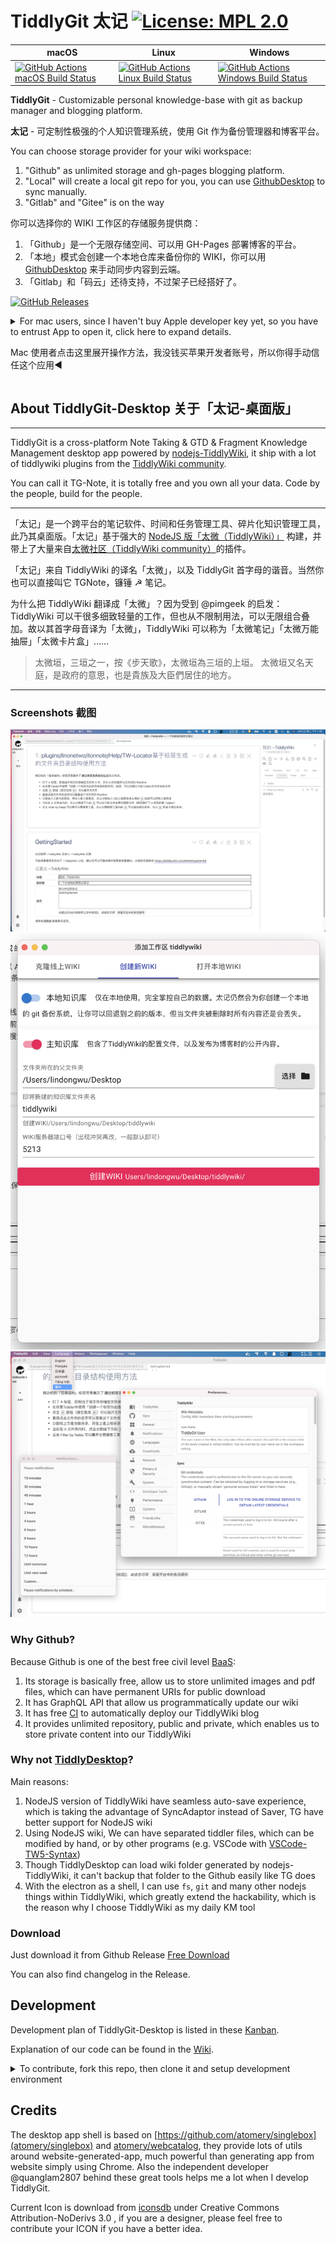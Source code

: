 # TiddlyGit 太记 [![License: MPL 2.0](https://img.shields.io/badge/License-MPL%202.0-brightgreen.svg)](LICENSE)

| macOS                                                                                                                                                                                                   | Linux                                                                                                                                                                                                   | Windows                                                                                                                                                                                                       |
| ------------------------------------------------------------------------------------------------------------------------------------------------------------------------------------------------------- | ------------------------------------------------------------------------------------------------------------------------------------------------------------------------------------------------------- | ------------------------------------------------------------------------------------------------------------------------------------------------------------------------------------------------------------- |
| [![GitHub Actions macOS Build Status](https://github.com/tiddly-gittly/TiddlyGit-Desktop/workflows/macOS/badge.svg)](https://github.com/tiddly-gittly/TiddlyGit-Desktop/actions?query=workflow%3AmacOS) | [![GitHub Actions Linux Build Status](https://github.com/tiddly-gittly/TiddlyGit-Desktop/workflows/Linux/badge.svg)](https://github.com/tiddly-gittly/TiddlyGit-Desktop/actions?query=workflow%3ALinux) | [![GitHub Actions Windows Build Status](https://github.com/tiddly-gittly/TiddlyGit-Desktop/workflows/Windows/badge.svg)](https://github.com/tiddly-gittly/TiddlyGit-Desktop/actions?query=workflow%3AWindows) |

**TiddlyGit** - Customizable personal knowledge-base with git as backup manager and blogging platform.

**太记** - 可定制性极强的个人知识管理系统，使用 Git 作为备份管理器和博客平台。

You can choose storage provider for your wiki workspace:

1. "Github" as unlimited storage and gh-pages blogging platform.
1. "Local" will create a local git repo for you, you can use [GithubDesktop](https://github.com/desktop/desktop) to sync manually.
1. "Gitlab" and "Gitee" is on the way

你可以选择你的 WIKI 工作区的存储服务提供商：

1. 「Github」是一个无限存储空间、可以用 GH-Pages 部署博客的平台。
1. 「本地」模式会创建一个本地仓库来备份你的 WIKI，你可以用 [GithubDesktop](https://github.com/desktop/desktop) 来手动同步内容到云端。
1. 「Gitlab」和「码云」还待支持，不过架子已经搭好了。

[![GitHub Releases](https://img.shields.io/github/downloads/tiddly-gittly/TiddlyGit-Desktop/latest/total?label=Download%20Latest%20Release&style=for-the-badge)](https://github.com/tiddly-gittly/TiddlyGit-Desktop/releases/latest)


<details>
<summary>For mac users, since I haven't buy Apple developer key yet, so you have to entrust App to open it, click here to expand details.

Mac 使用者点击这里展开操作方法，我没钱买苹果开发者账号，所以你得手动信任这个应用◀</summary>

Click "Cancel" ↓

![step00001](https://user-images.githubusercontent.com/3746270/87882506-eb1ddd80-ca32-11ea-942f-1f530767db02.png)

![step00002](https://user-images.githubusercontent.com/3746270/87882509-ece7a100-ca32-11ea-8d29-a4977201090d.png)

![step00003](https://user-images.githubusercontent.com/3746270/87882510-ed803780-ca32-11ea-8996-0f3c7060131a.png)

Click "Open" ↓

![step00004](https://user-images.githubusercontent.com/3746270/87882512-ee18ce00-ca32-11ea-8225-045ffc0a8b86.png)

Click "OK" ↓

![step00005](https://user-images.githubusercontent.com/3746270/87882514-eeb16480-ca32-11ea-9afd-cae6f2bea2db.png)

</details>

## About TiddlyGit-Desktop 关于「太记-桌面版」

---

TiddlyGit is a cross-platform Note Taking & GTD & Fragment Knowledge Management desktop app powered by [nodejs-TiddlyWiki](https://github.com/Jermolene/TiddlyWiki5#installing-tiddlywiki-on-nodejs), it ship with a lot of tiddlywiki plugins from the [TiddlyWiki community](https://groups.google.com/forum/#!forum/tiddlywiki).

You can call it TG-Note, it is totally free and you own all your data. Code by the people, build for the people.

---

「太记」是一个跨平台的笔记软件、时间和任务管理工具、碎片化知识管理工具，此乃其桌面版。「太记」基于强大的 [NodeJS 版「太微（TiddlyWiki）」](https://github.com/Jermolene/TiddlyWiki5#installing-tiddlywiki-on-nodejs) 构建，并带上了大量来自[太微社区（TiddlyWiki community）](https://groups.google.com/forum/#!forum/tiddlywiki)的插件。


「太记」来自 TiddlyWiki 的译名「太微」，以及 TiddlyGit 首字母的谐音。当然你也可以直接叫它 TGNote，镰锤 ☭ 笔记。

为什么把 TiddlyWiki 翻译成「太微」？因为受到 @pimgeek 的启发：TiddlyWiki 可以干很多细致轻量的工作，但也从不限制用法，可以无限组合叠加。故以其首字母音译为「太微」，TiddlyWiki 可以称为「太微笔记」「太微万能抽屉」「太微卡片盒」……

> 太微垣，三垣之一，按《步天歌》，太微垣為三垣的上垣。
> 太微垣又名天庭，是政府的意思，也是貴族及大臣們居住的地方。

---

### Screenshots 截图

![Screenshot of main-window](./docs/images/main-window.png)
![Screenshot of add-workspace](./docs/images/add-workspace.png)
![Screenshot of preference](./docs/images/preference.png)

### Why Github?

Because Github is one of the best free civil level [BaaS](https://www.alibabacloud.com/blog/backend-as-a-service-baas-for-efficient-software-development_519851):

1. Its storage is basically free, allow us to store unlimited images and pdf files, which can have permanent URIs for public download
1. It has GraphQL API that allow us programmatically update our wiki
1. It has free [CI](https://github.com/features/actions) to automatically deploy our TiddlyWiki blog
1. It provides unlimited repository, public and private, which enables us to store private content into our TiddlyWiki

### Why not [TiddlyDesktop](https://github.com/Jermolene/TiddlyDesktop)?

Main reasons:

1. NodeJS version of TiddlyWiki have seamless auto-save experience, which is taking the advantage of SyncAdaptor instead of Saver, TG have better support for NodeJS wiki
1. Using NodeJS wiki, We can have separated tiddler files, which can be modified by hand, or by other programs (e.g. VSCode with [VSCode-TW5-Syntax](https://github.com/joshuafontany/VSCode-TW5-Syntax))
1. Though TiddlyDesktop can load wiki folder generated by nodejs-TiddlyWiki, it can't backup that folder to the Github easily like TG does
1. With the electron as a shell, I can use `fs`, `git` and many other nodejs things within TiddlyWiki, which greatly extend the hackability, which is the reason why I choose TiddlyWiki as my daily KM tool

### Download

Just download it from Github Release [Free Download](https://github.com/tiddly-gittly/TiddlyGit-Desktop/releases/latest)

You can also find changelog in the Release.

## Development

Development plan of TiddlyGit-Desktop is listed in these [Kanban](https://github.com/tiddly-gittly/TiddlyGit-Desktop/projects).

Explanation of our code can be found in the [Wiki](https://github.com/tiddly-gittly/TiddlyGit-Desktop/wiki).

<details>
<summary>To contribute, fork this repo, then clone it and setup development environment</summary>
 
```shell
# First, clone the project:
git clone https://github.com/YOUR_ACCOUNT/TiddlyGit-Desktop.git
cd TiddlyGit-Desktop
# Or maybe you are just using Github Desktop
# or GitKraken to clone this repo,
# and open it in your favorite code editor and terminal app

# switch to the nodejs version same as electron used version, other wise you may get

# Error: The module '/Users/linonetwo/Desktop/repo/TiddlyGit-Desktop/node_modules/opencv4nodejs-prebuilt/build/Release/opencv4nodejs.node'

# was compiled against a different Node.js version using

# NODE_MODULE_VERSION 88. This version of Node.js requires

# NODE_MODULE_VERSION 93. Please try re-compiling or re-installing

# the module (for instance, using `npm rebuild` or `npm install`).

# See https://github.com/justadudewhohacks/opencv4nodejs/issues/401#issuecomment-463434713 if you still have problem rebuild opencv for @nut-tree/nut-js

nvm use

# install the dependencies

npm i

# Run development mode

# You can see webpack error messages in http://localhost:9000/

npm start

# Build for production

npm run package

```

### Publish

Add a tag like `vx.x.x` to a commit, and push it to the origin, Github will start building App for all three platforms.

After Github Action completed, you can open Releases to see the Draft release created by Github, add some comment and publish it.

</details>

## Credits

The desktop app shell is based on [https://github.com/atomery/singlebox](atomery/singlebox) and [atomery/webcatalog](https://github.com/atomery/webcatalog), they provide lots of utils around website-generated-app, much powerful than generating app from website simply using Chrome. Also the independent developer @quanglam2807 behind these great tools helps me a lot when I develop TiddlyGit.

Current Icon is download from [iconsdb](https://www.iconsdb.com/custom-color/github-11-icon.html) under Creative Commons Attribution-NoDerivs 3.0 , if you are a designer, please feel free to contribute your ICON if you have a better idea.
```
